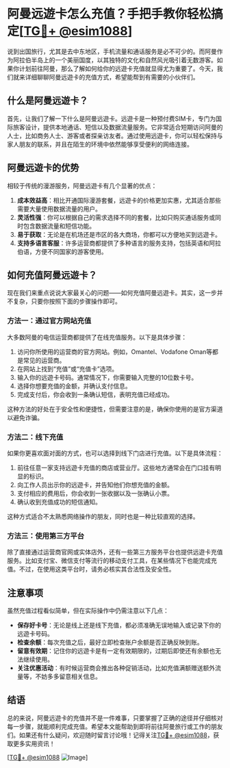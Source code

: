 # 阿曼远遊卡怎么充值？手把手教你轻松搞定[[TG💪+ @esim1088](https://t.me/s/esim1088)]

说到出国旅行，尤其是去中东地区，手机流量和通话服务是必不可少的。而阿曼作为阿拉伯半岛上的一个美丽国度，以其独特的文化和自然风光吸引着无数游客。如果你计划前往阿曼，那么了解如何给你的远遊卡充值就显得尤为重要了。今天，我们就来详细聊聊阿曼远遊卡的充值方式，希望能帮到有需要的小伙伴们。

## 什么是阿曼远遊卡？

首先，让我们了解一下什么是阿曼远遊卡。远遊卡是一种预付费SIM卡，专门为国际旅客设计，提供本地通话、短信以及数据流量服务。它非常适合短期访问阿曼的人士，比如商务人士、游客或者探亲访友者。通过使用远遊卡，你可以轻松保持与家人朋友的联系，并且在陌生的环境中依然能够享受便利的网络连接。

## 阿曼远遊卡的优势

相较于传统的漫游服务，阿曼远遊卡有几个显著的优点：

1. **成本效益高**：相比开通国际漫游套餐，远遊卡的价格更加实惠，尤其适合那些需要大量使用数据流量的用户。
2. **灵活性强**：你可以根据自己的需求选择不同的套餐，比如只购买通话服务或同时包含数据流量和短信功能。
3. **易于获取**：无论是在机场还是市区的各大商场，你都可以方便地买到远遊卡。
4. **支持多语言客服**：许多运营商都提供了多种语言的服务支持，包括英语和阿拉伯语，方便不同国家的游客使用。

## 如何充值阿曼远遊卡？

现在我们来重点说说大家最关心的问题——如何充值阿曼远遊卡。其实，这一步并不复杂，只要你按照下面的步骤操作即可。

### 方法一：通过官方网站充值

大多数阿曼的电信运营商都提供了在线充值服务。以下是具体步骤：

1. 访问你所使用的运营商的官方网站。例如，Omantel、Vodafone Oman等都是常见的运营商。
2. 在网站上找到“充值”或“充值卡”选项。
3. 输入你的远遊卡号码。通常情况下，你需要输入完整的10位数卡号。
4. 选择你想要充值的金额，并确认支付信息。
5. 完成支付后，你会收到一条确认短信，表明充值已经成功。

这种方法的好处在于安全性和便捷性，但需要注意的是，确保你使用的是官方渠道以避免诈骗。

### 方法二：线下充值

如果你更喜欢面对面的方式，也可以选择到线下门店进行充值。以下是具体流程：

1. 前往任意一家支持远遊卡充值的商店或营业厅。这些地方通常会在门口挂有明显的标识。
2. 向工作人员出示你的远遊卡，并告知他们你想充值的金额。
3. 支付相应的费用后，你会收到一张收据以及一张确认小票。
4. 确认收到充值成功的短信通知。

这种方式适合不太熟悉网络操作的朋友，同时也是一种比较直观的选择。

### 方法三：使用第三方平台

除了直接通过运营商官网或实体店外，还有一些第三方服务平台也提供远遊卡充值服务。比如支付宝、微信支付等流行的移动支付工具，在某些情况下也能完成充值。不过，在使用这类平台时，请务必核实其合法性及安全性。

## 注意事项

虽然充值过程看似简单，但在实际操作中仍需注意以下几点：

- **保存好卡号**：无论是线上还是线下充值，都必须准确无误地输入或记录下你的远遊卡号码。
- **检查余额**：每次充值之后，最好立即检查账户余额是否正确反映到账。
- **留意有效期**：记住你的远遊卡是有一定有效期限的，过期后即使还有余额也无法继续使用。
- **关注优惠活动**：有时候运营商会推出各种促销活动，比如充值满额赠送额外流量等，不妨多多留意相关信息。

## 结语

总的来说，阿曼远遊卡的充值并不是一件难事，只要掌握了正确的途径并仔细核对每一步骤，就能顺利完成充值。希望本文能帮助到即将前往阿曼旅行或工作的朋友们。如果还有什么疑问，欢迎随时留言讨论哦！记得关注[TG💪+ @esim1088](https://t.me/s/esim1088)，获取更多实用资讯！

[[TG💪+ @esim1088](https://t.me/s/esim1088) ![Image](https://i.postimg.cc/4NQfJmqS/Snipaste-2025-05-13-00-14-12.png)]
